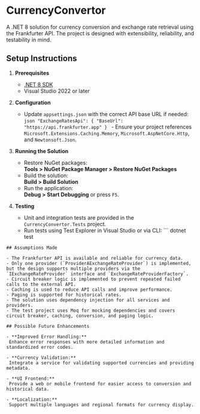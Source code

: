 # CurrencyConvertor

A .NET 8 solution for currency conversion and exchange rate retrieval using the Frankfurter API. The project is designed with extensibility, reliability, and testability in mind.

## Setup Instructions

1. **Prerequisites**
   - [.NET 8 SDK](https://dotnet.microsoft.com/download/dotnet/8.0)
   - Visual Studio 2022 or later

2. **Configuration**
   - Update `appsettings.json` with the correct API base URL if needed: ```json
 "ExchangeRatesApi": {
   "BaseUrl": "https://api.frankfurter.app"
 }
 ```   - Ensure your project references `Microsoft.Extensions.Caching.Memory`, `Microsoft.AspNetCore.Http`, and `Newtonsoft.Json`.

3. **Running the Solution**
   - Restore NuGet packages:  
     __Tools > NuGet Package Manager > Restore NuGet Packages__
   - Build the solution:  
     __Build > Build Solution__
   - Run the application:  
     __Debug > Start Debugging__ or press `F5`.

4. **Testing**
   - Unit and integration tests are provided in the `CurrencyConvertor.Tests` project.
   - Run tests using Test Explorer in Visual Studio or via CLI: ```
 dotnet test
 ```
## Assumptions Made

- The Frankfurter API is available and reliable for currency data.
- Only one provider (`ProviderAExchangeRateProvider`) is implemented, but the design supports multiple providers via the `IExchangeRateProvider` interface and `ExchangeRateProviderFactory`.
- Circuit breaker logic is implemented to prevent repeated failed calls to the external API.
- Caching is used to reduce API calls and improve performance.
- Paging is supported for historical rates.
- The solution uses dependency injection for all services and providers.
- The test project uses Moq for mocking dependencies and covers circuit breaker, caching, conversion, and paging logic.

## Possible Future Enhancements

- **Improved Error Handling:**  
  Enhance error responses with more detailed information and standardized error codes.

- **Currency Validation:**  
  Integrate a service for validating supported currencies and providing metadata.

- **UI Frontend:**  
  Provide a web or mobile frontend for easier access to conversion and historical data.

- **Localization:**  
  Support multiple languages and regional formats for currency display.

